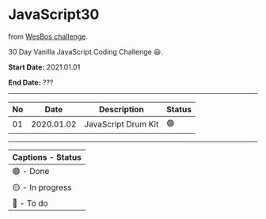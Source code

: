 # JavaScript30

from [WesBos challenge](https://javascript30.com). 

30 Day Vanilla JavaScript Coding Challenge 😃.

**Start Date:** 2021.01.01

**End Date:** ???

___

No | Date        | Description            | Status |
--|-----------|------------------------|---|
01 | 2020.01.02 | JavaScript Drum Kit | 🟢 |

___

| Captions - Status |
|---------|
| 🟢 - Done |
| 🟡 - In progress |
| 🔴 - To do |
